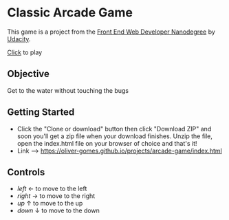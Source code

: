 # Classic Arcade Game

This game is a project from the [Front End Web Developer Nanodegree](https://www.udacity.com/course/front-end-web-developer-nanodegree--nd001) by [Udacity](https://www.udacity.com/).

[Click](https://oliver-gomes.github.io/projects/arcade-game/index.html) to play
## Objective
Get to the water without touching the bugs

## Getting Started

* Click the "Clone or download" button then click "Download ZIP" and soon you'll get a zip file when your download finishes. Unzip the file, open the index.html file on your browser of choice and that's it!
* Link --> https://oliver-gomes.github.io/projects/arcade-game/index.html

## Controls
* _left_ ← to move to the left
* _right_ → to move to the right
* _up_ ↑ to move to the up
* _down_ ↓ to move to the down
